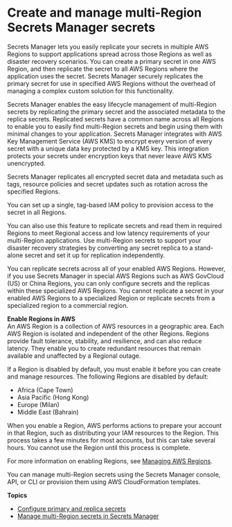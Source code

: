 # Create and manage multi\-Region Secrets Manager secrets<a name="create-manage-multi-region-secrets"></a>

Secrets Manager lets you easily replicate your secrets in multiple AWS Regions to support applications spread across those Regions as well as disaster recovery scenarios\. You can create a primary secret in one AWS Region, and then replicate the secret to all AWS Regions where the application uses the secret\. Secrets Manager securely replicates the primary secret for use in specified AWS Regions without the overhead of managing a complex custom solution for this functionality\.

 Secrets Manager enables the easy lifecycle management of multi\-Region secrets by replicating the primary secret and the associated metadata to the replica secrets\. Replicated secrets have a common name across all Regions to enable you to easily find multi\-Region secrets and begin using them with minimal changes to your application\. Secrets Manager integrates with AWS Key Management Service \(AWS KMS\) to encrypt every version of every secret with a unique data key protected by a KMS key\. This integration protects your secrets under encryption keys that never leave AWS KMS unencrypted\. 

Secrets Manager replicates all encrypted secret data and metadata such as tags, resource policies and secret updates such as rotation across the specified Regions\. 

You can set up a single, tag\-based IAM policy to provision access to the secret in all Regions\. 

You can also use this feature to replicate secrets and read them in required Regions to meet Regional access and low latency requirements of your multi\-Region applications\. Use multi\-Region secrets to support your disaster recovery strategies by converting any secret replica to a stand\-alone secret and set it up for replication independently\.

You can replicate secrets across all of your enabled AWS Regions\. However, if you use Secrets Manager in special AWS Regions such as AWS GovCloud \(US\) or China Regions, you can only configure secrets and the replicas within these specialized AWS Regions\. You cannot replicate a secret in your enabled AWS Regions to a specialized Region or replicate secrets from a specialized region to a commercial region\. 

**Enable Regions in AWS**  
An AWS Region is a collection of AWS resources in a geographic area\. Each AWS Region is isolated and independent of the other Regions\. Regions provide fault tolerance, stability, and resilience, and can also reduce latency\. They enable you to create redundant resources that remain available and unaffected by a Regional outage\.

If a Region is disabled by default, you must enable it before you can create and manage resources\. The following Regions are disabled by default:
+ Africa \(Cape Town\)
+ Asia Pacific \(Hong Kong\)
+ Europe \(Milan\)
+ Middle East \(Bahrain\)

When you enable a Region, AWS performs actions to prepare your account in that Region, such as distributing your IAM resources to the Region\. This process takes a few minutes for most accounts, but this can take several hours\. You cannot use the Region until this process is complete\.

For more information on enabling Regions, see [Managing AWS Regions](https://docs.aws.amazon.com/general/latest/gr/rande-manage.html)\.

You can manage multi\-Region secrets using the Secrets Manager console, API, or CLI or provision them using AWS CloudFormation templates\.

**Topics**
+ [Configure primary and replica secrets](multi-region-config.md)
+ [Manage multi\-Region secrets in Secrets Manager](manage-multiregion-secret.md)